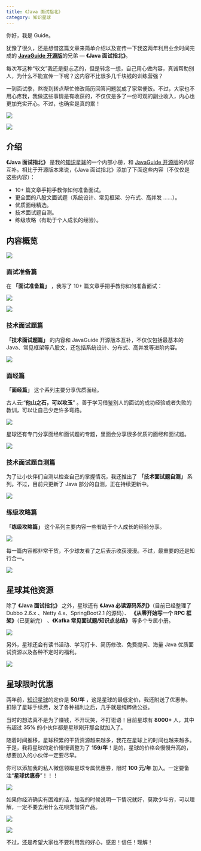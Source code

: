 ```yaml
---
title: 《Java 面试指北》
category: 知识星球
---
```


你好，我是 Guide。

犹豫了很久，还是想借这篇文章来简单介绍以及宣传一下我这两年利用业余时间完成的 [**JavaGuide 开源版**](https://javaguide.cn/)的兄弟 — **《Java 面试指北》**。

每次写这种“软文”我还是挺忐忑的，但是转念一想，自己用心做内容，真诚帮助别人，为什么不能宣传一下呢？这内容不比很多几千块钱的训练营强？

一到面试季，熬夜到转点帮忙修改简历回答问题就成了家常便饭。不过，大家也不用心疼我，我做这些事情是有收获的，不仅仅是多了一份可观的副业收入，内心也更加充实开心。不过，也确实是真的累！

![](https://guide-blog-images.oss-cn-shenzhen.aliyuncs.com/xingqiu/image-20220304123156348.png)

![](https://guide-blog-images.oss-cn-shenzhen.aliyuncs.com/xingqiu/IMG_2975_%E5%89%AF%E6%9C%AC.png)

## 介绍

**《Java 面试指北》** 是我的[知识星球](../about-the-author/zhishixingqiu-two-years.md)的一个内部小册，和 [JavaGuide 开源版](https://javaguide.cn/)的内容互补。相比于开源版本来说，《Java 面试指北》添加了下面这些内容（不仅仅是这些内容）：

- 10+ 篇文章手把手教你如何准备面试。
- 更全面的八股文面试题（系统设计、常见框架、分布式、高并发 ......）。
- 优质面经精选。
- 技术面试题自测。
- 练级攻略（有助于个人成长的经验）。

## 内容概览

![](https://guide-blog-images.oss-cn-shenzhen.aliyuncs.com/xingqiu/image-20220304102536445.png)

### 面试准备篇

在 **「面试准备篇」** ，我写了 10+ 篇文章手把手教你如何准备面试：

![](https://guide-blog-images.oss-cn-shenzhen.aliyuncs.com/xingqiu/image-20220304120532910.png)

![](https://guide-blog-images.oss-cn-shenzhen.aliyuncs.com/xingqiu/image-20220304120629860.png)

### 技术面试题篇

**「技术面试题篇」** 的内容和 JavaGuide 开源版本互补，不仅仅包括最基本的 Java、常见框架等八股文，还包括系统设计、分布式、高并发等进阶内容。

![](https://guide-blog-images.oss-cn-shenzhen.aliyuncs.com/xingqiu/image-20220304102904740.png)

### 面经篇

**「面经篇」** 这个系列主要分享优质面经。

古人云:“**他山之石，可以攻玉**” 。善于学习借鉴别人的面试的成功经验或者失败的教训，可以让自己少走许多弯路。

![](https://guide-blog-images.oss-cn-shenzhen.aliyuncs.com/xingqiu/image-20220304103521611.png)

星球还有专门分享面经和面试题的专题，里面会分享很多优质的面经和面试题。

![](https://guide-blog-images.oss-cn-shenzhen.aliyuncs.com/xingqiu/image-20220304120018731.png)

### 技术面试题自测篇

为了让小伙伴们自测以检查自己的掌握情况，我还推出了 **「技术面试题自测」** 系列。不过，目前只更新了 Java 部分的自测，正在持续更新中。

![](https://guide-blog-images.oss-cn-shenzhen.aliyuncs.com/xingqiu/image-20220213161642408.png)

### 练级攻略篇

**「练级攻略篇」** 这个系列主要内容一些有助于个人成长的经验分享。

![](https://guide-blog-images.oss-cn-shenzhen.aliyuncs.com/xingqiu/image-20220304102108367.png)

每一篇内容都非常干货，不少球友看了之后表示收获漫漫。不过，最重要的还是知行合一。

![](https://guide-blog-images.oss-cn-shenzhen.aliyuncs.com/xingqiu/image-20220304102815110.png)

## 星球其他资源

除了 **《Java 面试指北》** 之外，星球还有 **《Java 必读源码系列》**（目前已经整理了 Dubbo 2.6.x 、Netty 4.x、SpringBoot2.1 的源码）、 **《从零开始写一个 RPC 框架》**（已更新完） 、**《Kafka 常见面试题/知识点总结》** 等多个专属小册。

![](https://guide-blog-images.oss-cn-shenzhen.aliyuncs.com/xingqiu/image-20220211231206733.png)

另外，星球还会有读书活动、学习打卡、简历修改、免费提问、海量 Java 优质面试资源以及各种不定时的福利。

![](https://guide-blog-images.oss-cn-shenzhen.aliyuncs.com/xingqiu/image-20220304124333119.png)

## 星球限时优惠

两年前，[知识星球](../about-the-author/zhishixingqiu-two-years.md)的定价是 **50/年** ，这是星球的最低定价，我还附送了优惠券。扣除了星球手续费，发了各种福利之后，几乎就是纯粹做公益。

当时的想法真不是为了赚钱，不开玩笑，不打诳语！目前星球有 **8000+** 人，其中有超过 **35%** 的小伙伴都是星球刚开那会就加入了。

随着时间推移，星球积累的干货资源越来越多，我花在星球上的时间也越来越多。于是，我将星球的定价慢慢调整为了 **159/年**！是的，星球的价格会慢慢升高的，想要加入的小伙伴一定要尽早。

你可以添加我的私人微信领取星球专属优惠券，限时 **100 元/年** 加入。一定要备注“**星球优惠券**”！！！

![](https://guide-blog-images.oss-cn-shenzhen.aliyuncs.com/xingqiu/image-20220211231926486.png)

如果你经济确实有困难的话，加我的时候说明一下情况就好，莫欺少年穷，可以理解，一定不要去用什么花呗类借贷产品。

![](https://guide-blog-images.oss-cn-shenzhen.aliyuncs.com/xingqiu/image-20220304125325364.png)

![](https://guide-blog-images.oss-cn-shenzhen.aliyuncs.com/xingqiu/image-20220304125403995.png)

不过，还是希望大家也不要利用我的好心，感恩！信任！理解！